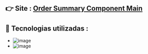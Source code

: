 
## 👉 Site : <a href="https://jovial-lalande-52436b.netlify.app" target="_blank">Order Summary Component Main<a>
## 👾 Tecnologias utilizadas :
* ![image](https://img.shields.io/badge/HTML5-E34F26?style=for-the-badge&logo=html5&logoColor=white)
* ![image](https://img.shields.io/badge/CSS3-1572B6?style=for-the-badge&logo=css3&logoColor=white)
